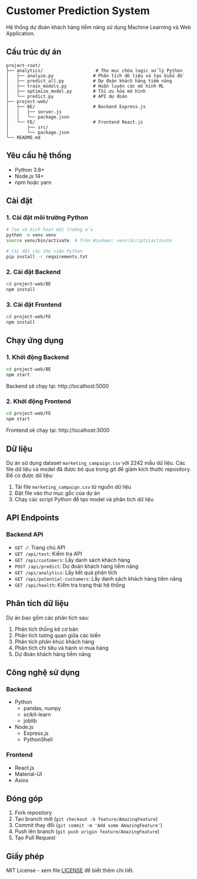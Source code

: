 # Customer Prediction System

Hệ thống dự đoán khách hàng tiềm năng sử dụng Machine Learning và Web Application.

## Cấu trúc dự án

```
project-root/
├── analytics/                    # Thư mục chứa logic xử lý Python
│   ├── analyze.py               # Phân tích dữ liệu và tạo biểu đồ
│   ├── predict_all.py           # Dự đoán khách hàng tiềm năng
│   ├── train_models.py          # Huấn luyện các mô hình ML
│   ├── optimize_model.py        # Tối ưu hóa mô hình
│   └── predict.py               # API dự đoán
├── project-web/
│   ├── BE/                      # Backend Express.js
│   │   ├── server.js
│   │   └── package.json
│   └── FE/                      # Frontend React.js
│       ├── src/
│       └── package.json
└── README.md
```

## Yêu cầu hệ thống

- Python 3.8+
- Node.js 14+
- npm hoặc yarn

## Cài đặt

### 1. Cài đặt môi trường Python

```bash
# Tạo và kích hoạt môi trường ảo
python -m venv venv
source venv/bin/activate  # Trên Windows: venv\Scripts\activate

# Cài đặt các thư viện Python
pip install -r requirements.txt
```

### 2. Cài đặt Backend

```bash
cd project-web/BE
npm install
```

### 3. Cài đặt Frontend

```bash
cd project-web/FE
npm install
```

## Chạy ứng dụng

### 1. Khởi động Backend

```bash
cd project-web/BE
npm start
```

Backend sẽ chạy tại: http://localhost:5000

### 2. Khởi động Frontend

```bash
cd project-web/FE
npm start
```

Frontend sẽ chạy tại: http://localhost:3000

## Dữ liệu

Dự án sử dụng dataset `marketing_campaign.csv` với 2242 mẫu dữ liệu. Các file dữ liệu và model đã được bỏ qua trong git để giảm kích thước repository. Để có được dữ liệu:

1. Tải file `marketing_campaign.csv` từ nguồn dữ liệu
2. Đặt file vào thư mục gốc của dự án
3. Chạy các script Python để tạo model và phân tích dữ liệu

## API Endpoints

### Backend API

- `GET /`: Trang chủ API
- `GET /api/test`: Kiểm tra API
- `GET /api/customers`: Lấy danh sách khách hàng
- `POST /api/predict`: Dự đoán khách hàng tiềm năng
- `GET /api/analytics`: Lấy kết quả phân tích
- `GET /api/potential-customers`: Lấy danh sách khách hàng tiềm năng
- `GET /api/health`: Kiểm tra trạng thái hệ thống

## Phân tích dữ liệu

Dự án bao gồm các phân tích sau:

1. Phân tích thống kê cơ bản
2. Phân tích tương quan giữa các biến
3. Phân tích phân khúc khách hàng
4. Phân tích chi tiêu và hành vi mua hàng
5. Dự đoán khách hàng tiềm năng

## Công nghệ sử dụng

### Backend
- Python
  - pandas, numpy
  - scikit-learn
  - joblib
- Node.js
  - Express.js
  - PythonShell

### Frontend
- React.js
- Material-UI
- Axios

## Đóng góp

1. Fork repository
2. Tạo branch mới (`git checkout -b feature/AmazingFeature`)
3. Commit thay đổi (`git commit -m 'Add some AmazingFeature'`)
4. Push lên branch (`git push origin feature/AmazingFeature`)
5. Tạo Pull Request

## Giấy phép

MIT License - xem file [LICENSE](LICENSE) để biết thêm chi tiết. 